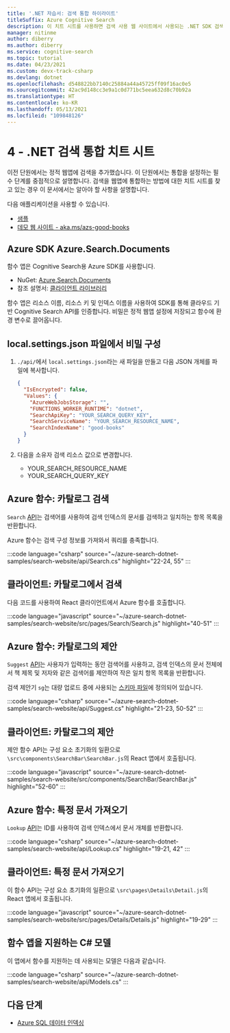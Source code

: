 ```yaml
---
title: '.NET 자습서: 검색 통합 하이라이트'
titleSuffix: Azure Cognitive Search
description: 이 치트 시트를 사용하면 검색 사용 웹 사이트에서 사용되는 .NET SDK 검색 통합 쿼리를 이해할 수 있습니다.
manager: nitinme
author: diberry
ms.author: diberry
ms.service: cognitive-search
ms.topic: tutorial
ms.date: 04/23/2021
ms.custom: devx-track-csharp
ms.devlang: dotnet
ms.openlocfilehash: d548822bb7140c25884a44a45725ff09f16ac0e5
ms.sourcegitcommit: 42ac9d148cc3e9a1c0d771bc5eea632d8c70b92a
ms.translationtype: HT
ms.contentlocale: ko-KR
ms.lasthandoff: 05/13/2021
ms.locfileid: "109848126"
---
```

# <a name="4---net-search-integration-cheat-sheet"></a>4 - .NET 검색 통합 치트 시트

이전 단원에서는 정적 웹앱에 검색을 추가했습니다. 이 단원에서는 통합을 설정하는 필수 단계를 중점적으로 설명합니다. 검색을 웹앱에 통합하는 방법에 대한 치트 시트를 찾고 있는 경우 이 문서에서는 알아야 할 사항을 설명합니다.

다음 애플리케이션을 사용할 수 있습니다. 
* [샘플](https://github.com/azure-samples/azure-search-dotnet-samples/tree/master/search-website)
* [데모 웹 사이트 - aka.ms/azs-good-books](https://aka.ms/azs-good-books)

## <a name="azure-sdk-azuresearchdocuments"></a>Azure SDK Azure.Search.Documents

함수 앱은 Cognitive Search용 Azure SDK를 사용합니다.

* NuGet: [Azure.Search.Documents](https://www.nuget.org/packages/Azure.Search.Documents/)
* 참조 설명서: [클라이언트 라이브러리](/dotnet/api/overview/azure/search)

함수 앱은 리소스 이름, 리소스 키 및 인덱스 이름을 사용하여 SDK를 통해 클라우드 기반 Cognitive Search API를 인증합니다. 비밀은 정적 웹앱 설정에 저장되고 함수에 환경 변수로 끌어옵니다. 

## <a name="configure-secrets-in-a-localsettingsjson-file"></a>local.settings.json 파일에서 비밀 구성

1. `./api/`에서 `local.settings.json`라는 새 파일을 만들고 다음 JSON 개체를 파일에 복사합니다.

    ```json
    {
      "IsEncrypted": false,
      "Values": {
        "AzureWebJobsStorage": "",
        "FUNCTIONS_WORKER_RUNTIME": "dotnet",
        "SearchApiKey": "YOUR_SEARCH_QUERY_KEY",
        "SearchServiceName": "YOUR_SEARCH_RESOURCE_NAME",
        "SearchIndexName": "good-books"
      }
    }
    ```

1. 다음을 소유자 검색 리소스 값으로 변경합니다. 
    * YOUR_SEARCH_RESOURCE_NAME
    * YOUR_SEARCH_QUERY_KEY

## <a name="azure-function-search-the-catalog"></a>Azure 함수: 카탈로그 검색

`Search` [API](https://github.com/Azure-Samples/azure-search-dotnet-samples/blob/master/search-website/api/Search.cs)는 검색어를 사용하여 검색 인덱스의 문서를 검색하고 일치하는 항목 목록을 반환합니다. 

Azure 함수는 검색 구성 정보를 가져와서 쿼리를 충족합니다.

:::code language="csharp" source="~/azure-search-dotnet-samples/search-website/api/Search.cs" highlight="22-24, 55" :::

## <a name="client-search-from-the-catalog"></a>클라이언트: 카탈로그에서 검색

다음 코드를 사용하여 React 클라이언트에서 Azure 함수를 호출합니다. 

:::code language="javascript" source="~/azure-search-dotnet-samples/search-website/src/pages/Search/Search.js" highlight="40-51" :::

## <a name="azure-function-suggestions-from-the-catalog"></a>Azure 함수: 카탈로그의 제안

`Suggest` [API](https://github.com/Azure-Samples/azure-search-dotnet-samples/blob/master/search-website/api/Suggest.cs)는 사용자가 입력하는 동안 검색어를 사용하고, 검색 인덱스의 문서 전체에서 책 제목 및 저자와 같은 검색어를 제안하여 작은 일치 항목 목록을 반환합니다. 

검색 제안기 `sg`는 대량 업로드 중에 사용되는 [스키마 파일](https://github.com/Azure-Samples/azure-search-dotnet-samples/blob/master/search-website/bulk-insert/BookSearchIndex.cs)에 정의되어 있습니다.

:::code language="csharp" source="~/azure-search-dotnet-samples/search-website/api/Suggest.cs" highlight="21-23, 50-52" :::

## <a name="client-suggestions-from-the-catalog"></a>클라이언트: 카탈로그의 제안

제안 함수 API는 구성 요소 초기화의 일환으로 `\src\components\SearchBar\SearchBar.js`의 React 앱에서 호출됩니다.

:::code language="javascript" source="~/azure-search-dotnet-samples/search-website/src/components/SearchBar/SearchBar.js" highlight="52-60" :::

## <a name="azure-function-get-specific-document"></a>Azure 함수: 특정 문서 가져오기 

`Lookup` [API](https://github.com/Azure-Samples/azure-search-dotnet-samples/blob/master/search-website/api/Lookup.cs)는 ID를 사용하여 검색 인덱스에서 문서 개체를 반환합니다. 

:::code language="csharp" source="~/azure-search-dotnet-samples/search-website/api/Lookup.cs" highlight="19-21, 42" :::

## <a name="client-get-specific-document"></a>클라이언트: 특정 문서 가져오기 

이 함수 API는 구성 요소 초기화의 일환으로 `\src\pages\Details\Detail.js`의 React 앱에서 호출됩니다.

:::code language="javascript" source="~/azure-search-dotnet-samples/search-website/src/pages/Details/Details.js" highlight="19-29" :::

## <a name="c-models-to-support-function-app"></a>함수 앱을 지원하는 C# 모델

이 앱에서 함수를 지원하는 데 사용되는 모델은 다음과 같습니다.

:::code language="csharp" source="~/azure-search-dotnet-samples/search-website/api/Models.cs" :::

## <a name="next-steps"></a>다음 단계

* [Azure SQL 데이터 인덱싱](search-indexer-tutorial.md)
